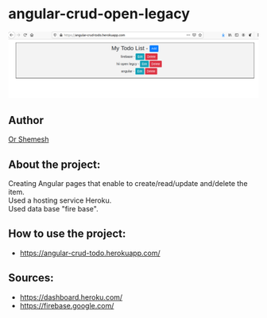 # angular-crud-open-legacy
![image](https://raw.githubusercontent.com/OrShemesh1992/angular-crud/main/image/image_project.png)


## Author
 [Or Shemesh](https://github.com/OrShemesh1992)


## About the project:
  Creating Angular pages that enable to create/read/update and/delete the item. </br>
  Used a hosting service Heroku.</br>
  Used data base "fire base".</br>
 

## How to use the project:
 * https://angular-crud-todo.herokuapp.com/

## Sources:

* https://dashboard.heroku.com/
* https://firebase.google.com/

